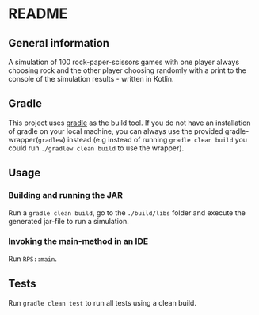 # README
## General information
A simulation of 100 rock-paper-scissors games with one player always choosing rock and the other player choosing randomly with a print to the console of the simulation results - written in Kotlin.

## Gradle
This project uses [gradle](https://gradle.org/) as the build tool. If you do not have an installation of gradle on your local machine, you can always use the provided gradle-wrapper(`gradlew`) instead (e.g instead of running `gradle clean build` you could run `./gradlew clean build` to use the wrapper). 

## Usage
### Building and running the JAR
Run a `gradle clean build`, go to the `./build/libs` folder and execute the generated jar-file to run a simulation.

### Invoking the main-method in an IDE
Run `RPS::main`.

## Tests
Run `gradle clean test` to run all tests using a clean build.


